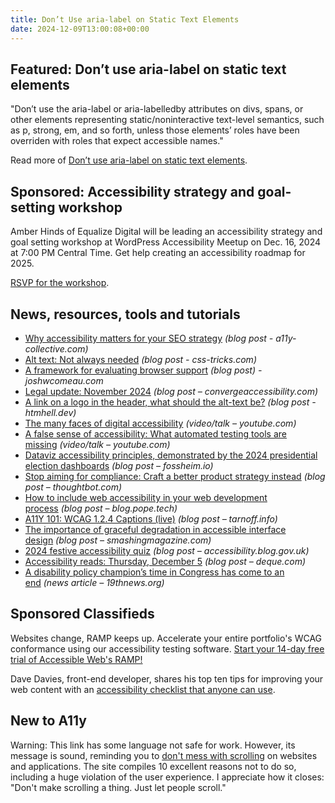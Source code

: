 ```yaml
---
title: Don’t Use aria-label on Static Text Elements
date: 2024-12-09T13:00:08+00:00
---
```


## Featured: Don’t use aria-label on static text elements

"Don’t use the aria-label or aria-labelledby attributes on divs, spans, or other elements representing static/noninteractive text-level semantics, such as p, strong, em, and so forth, unless those elements’ roles have been overriden with roles that expect accessible names."

Read more of [Don’t use aria-label on static text elements](https://benmyers.dev/blog/dont-use-aria-label-on-static-text-elements/).

## Sponsored: Accessibility strategy and goal-setting workshop

Amber Hinds of Equalize Digital will be leading an accessibility strategy and goal setting workshop at WordPress Accessibility Meetup on Dec. 16, 2024 at 7:00 PM Central Time. Get help creating an accessibility roadmap for 2025.

[RSVP for the workshop](https://us02web.zoom.us/webinar/register/1817324925650/WN_x6H9aBi9RQeSKNlSx3r-Zg).

## News, resources, tools and tutorials

- [Why accessibility matters for your SEO strategy](https://www.a11y-collective.com/blog/seo-and-accessibility/) *(blog post - a11y-collective.com)*
- [Alt text: Not always needed](https://css-tricks.com/alt-text-not-always-needed/) *(blog post - css-tricks.com)*
- [A framework for evaluating browser support](https://www.joshwcomeau.com/css/browser-support/) *(blog post) - joshwcomeau.com*
- [Legal update: November 2024](https://convergeaccessibility.com/2024/12/02/legal-update-november-2024/) *(blog post – convergeaccessibility.com)*
- [A link on a logo in the header, what should the alt-text be?](https://htmhell.dev/adventcalendar/2024/1/) *(blog post - htmhell.dev)*
- [The many faces of digital accessibility](https://www.youtube.com/watch?v=_6Tu3TOMzQE) *(video/talk – youtube.com)*
- [A false sense of accessibility: What automated testing tools are missing](https://www.youtube.com/watch?v=o-YRFzJWmFI) *(video/talk – youtube.com)*
- [Dataviz accessibility principles, demonstrated by the 2024 presidential election dashboards](https://fossheim.io/writing/posts/2024-dataviz-a11y-elections/) *(blog post – fossheim.io)*
- [Stop aiming for compliance: Craft a better product strategy instead](https://thoughtbot.com/blog/stop-aiming-for-compliance-craft-a-better-product-strategy-instead) *(blog post – thoughtbot.com)*
- [How to include web accessibility in your web development process](https://blog.pope.tech/2024/12/04/how-to-include-web-accessibility-in-your-web-development-process/) *(blog post – blog.pope.tech)*
- [A11Y 101: WCAG 1.2.4 Captions (live)](https://tarnoff.info/2024/12/02/a11y-101-wcag-1-2-4-captions-live/) *(blog post – tarnoff.info)*
- [The importance of graceful degradation in accessible interface design](https://www.smashingmagazine.com/2024/12/importance-graceful-degradation-accessible-interface-design/) *(blog post – smashingmagazine.com)*
- [2024 festive accessibility quiz](https://accessibility.blog.gov.uk/2024/12/06/2024-festive-accessibility-quiz/) *(blog post – accessibility.blog.gov.uk)*
- [Accessibility reads: Thursday, December 5](https://www.deque.com/blog/accessibility-reads-thursday-december-5/) *(blog post – deque.com)*
- [A disability policy champion’s time in Congress has come to an end](https://19thnews.org/2024/11/bob-casey-disability-policy-concedes-pennsylvania-senate-seat/) *(news article – 19thnews.org)*

## Sponsored Classifieds

Websites change, RAMP keeps up. Accelerate your entire portfolio's WCAG conformance using our accessibility testing software. [Start your 14-day free trial of Accessible Web's RAMP!](http://accessibleweb.com/?utm_source=a11y_weekly&utm_medium=ad&utm_campaign=a11y_top_ad)

Dave Davies, front-end developer, shares his top ten tips for improving your web content with an [accessibility checklist that anyone can use](https://www.insytful.com/community/blog/website-accessibility-checklist).

## New to A11y

Warning: This link has some language not safe for work. However, its message is sound, reminding you to [don't mess with scrolling](https://dontfuckwithscroll.com) on websites and applications. The site compiles 10 excellent reasons not to do so, including a huge violation of the user experience. I appreciate how it closes: "Don't make scrolling a thing. Just let people scroll."
